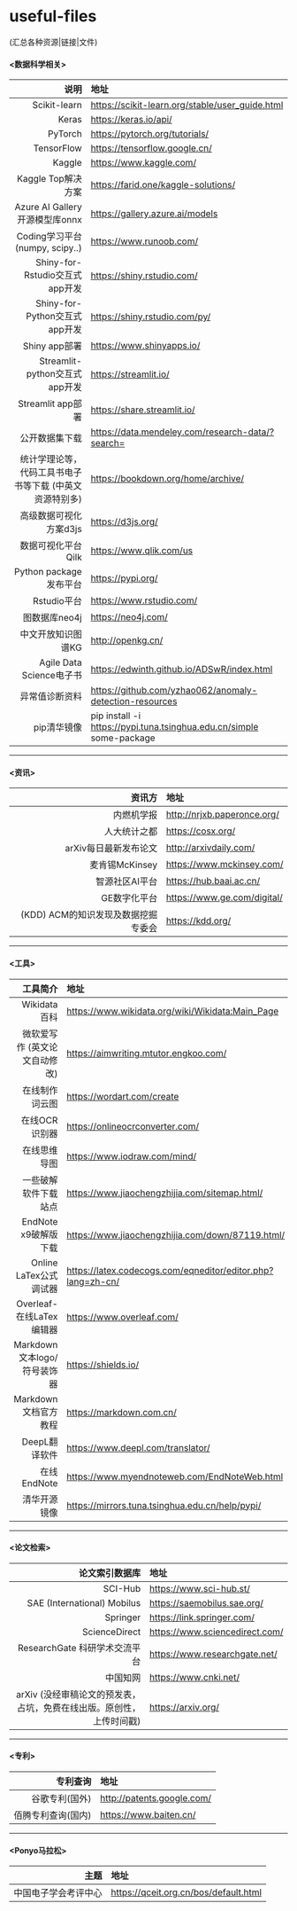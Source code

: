 # useful-files
(汇总各种资源|链接|文件)

#### <数据科学相关>
| 说明 | 地址 |
| ---: | :--- |
| Scikit-learn | https://scikit-learn.org/stable/user_guide.html |
| Keras | https://keras.io/api/ |
| PyTorch | https://pytorch.org/tutorials/ | 
| TensorFlow | https://tensorflow.google.cn/ |
| Kaggle | https://www.kaggle.com/ |
| Kaggle Top解决方案|https://farid.one/kaggle-solutions/|
| Azure AI Gallery开源模型库onnx | https://gallery.azure.ai/models | 
| Coding学习平台(numpy, scipy..) | https://www.runoob.com/ |
| Shiny-for-Rstudio交互式app开发 | https://shiny.rstudio.com/|
| Shiny-for-Python交互式app开发 | https://shiny.rstudio.com/py/|
| Shiny app部署 | https://www.shinyapps.io/|
| Streamlit-python交互式app开发 | https://streamlit.io/|
| Streamlit app部署 | https://share.streamlit.io/ |
| 公开数据集下载 | https://data.mendeley.com/research-data/?search=|
| 统计学理论等，代码工具书电子书等下载 (中英文资源特别多) | https://bookdown.org/home/archive/|
| 高级数据可视化方案d3js | https://d3js.org/|
| 数据可视化平台Qilk | https://www.qlik.com/us|
| Python package发布平台|https://pypi.org/|
| Rstudio平台 | https://www.rstudio.com/|
| 图数据库neo4j | https://neo4j.com/|
| 中文开放知识图谱KG | http://openkg.cn/ |
| Agile Data Science电子书 | https://edwinth.github.io/ADSwR/index.html |
| 异常值诊断资料 | https://github.com/yzhao062/anomaly-detection-resources |
| pip清华镜像 | pip install -i https://pypi.tuna.tsinghua.edu.cn/simple some-package | 

----

#### <资讯>
| 资讯方 | 地址|
| ---:|:---|
| 内燃机学报 | http://nrjxb.paperonce.org/|
| 人大统计之都 | https://cosx.org/|
| arXiv每日最新发布论文 | http://arxivdaily.com/|
| 麦肯锡McKinsey | https://www.mckinsey.com/ |
| 智源社区AI平台 | https://hub.baai.ac.cn/ |
| GE数字化平台 | https://www.ge.com/digital/|
| (KDD) ACM的知识发现及数据挖掘专委会 | https://kdd.org/|

----

#### <工具>
| 工具简介 | 地址 |
| ---: | :--- |
| Wikidata百科 | https://www.wikidata.org/wiki/Wikidata:Main_Page|
| 微软爱写作 (英文论文自动修改) | https://aimwriting.mtutor.engkoo.com/ |
| 在线制作词云图 | https://wordart.com/create|
| 在线OCR识别器 | https://onlineocrconverter.com/ | 
| 在线思维导图 | https://www.iodraw.com/mind/ |
| 一些破解软件下载站点 | https://www.jiaochengzhijia.com/sitemap.html/ |
| EndNote x9破解版下载 | https://www.jiaochengzhijia.com/down/87119.html/ |
| Online LaTex公式调试器 | https://latex.codecogs.com/eqneditor/editor.php?lang=zh-cn/ |
| Overleaf-在线LaTex编辑器 | https://www.overleaf.com/ |
| Markdown文本logo/符号装饰器 | https://shields.io/ |
| Markdown文档官方教程 | https://markdown.com.cn/ |
| DeepL翻译软件 | https://www.deepl.com/translator/ |
| 在线EndNote | https://www.myendnoteweb.com/EndNoteWeb.html |
| 清华开源镜像 | https://mirrors.tuna.tsinghua.edu.cn/help/pypi/ |

----

#### <论文检索>
| 论文索引数据库 | 地址 |
| ---: | :--- |
| SCI-Hub | https://www.sci-hub.st/|
| SAE (International) Mobilus | https://saemobilus.sae.org/ |
| Springer | https://link.springer.com/ |
| ScienceDirect | https://www.sciencedirect.com/|
| ResearchGate 科研学术交流平台 | https://www.researchgate.net/ |
| 中国知网 | https://www.cnki.net/ |
| arXiv (没经审稿论文的预发表，占坑，免费在线出版。原创性，上传时间戳) | https://arxiv.org/|


---
#### <专利>
|专利查询 | 地址 |
| ---:|:---|
| 谷歌专利(国外) | http://patents.google.com/|
| 佰腾专利查询(国内) | https://www.baiten.cn/|

---

#### <Ponyo马拉松>
| 主题 | 地址|
|---:|:---|
| 中国电子学会考评中心 | https://qceit.org.cn/bos/default.html |

